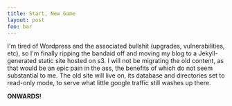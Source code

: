 ```yaml
---
title: Start, New Game
layout: post
foo: bar
---
```


I'm tired of Wordpress and the associated bullshit (upgrades, vulnerabilities, etc), so I'm finally ripping the bandaid off and moving my blog to a Jekyll-generated static site hosted on s3. I will not be migrating the old content, as that would be an epic pain in the ass, the benefits of which do not seem substantial to me. The old site will live on, its database and directories set to read-only mode, to serve what little google traffic still washes up there.

**ONWARDS!**


